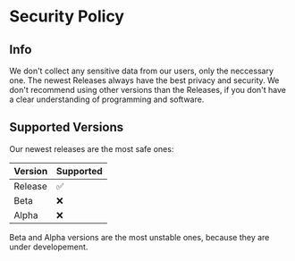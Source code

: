 # Security Policy

## Info
We don't collect any sensitive data from our users, only the neccessary one.
The newest Releases always have the best privacy and security. We don't recommend
using other versions than the Releases, if you don't have a clear understanding
of programming and software.

## Supported Versions

Our newest releases are the most safe ones:

| Version  | Supported          |
| -------- | ------------------ |
| Release  | :white_check_mark: |
| Beta     | :x:                |
| Alpha    | :x:                |

Beta and Alpha versions are the most unstable ones, because they are under developement.
